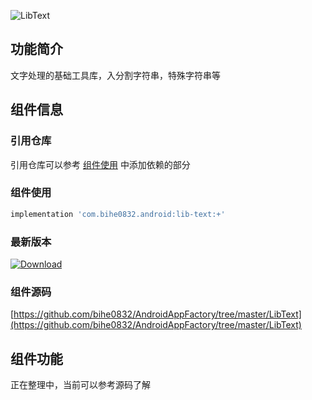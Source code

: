 ![LibText](https://img.shields.io/badge/AndroidAppFactory-LibText-brightgreen)
## 功能简介

文字处理的基础工具库，入分割字符串，特殊字符串等

## 组件信息

### 引用仓库

引用仓库可以参考 [组件使用](./../start.md) 中添加依赖的部分

### 组件使用

```groovy
implementation 'com.bihe0832.android:lib-text:+'
```

### 最新版本

[ ![Download](https://api.bintray.com/packages/bihe0832/android/lib-text/images/download.svg) ](https://bintray.com/bihe0832/android/lib-text/_latestVersion)


### 组件源码

[https://github.com/bihe0832/AndroidAppFactory/tree/master/LibText](https://github.com/bihe0832/AndroidAppFactory/tree/master/LibText)

## 组件功能

正在整理中，当前可以参考源码了解